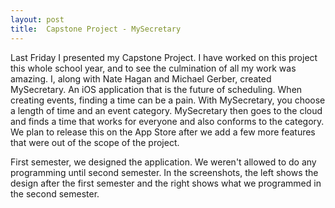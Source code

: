 ```yaml
---
layout: post
title:  Capstone Project - MySecretary
---
```


Last Friday I presented my Capstone Project. I have worked on this project this whole school year, and to see the culmination of all my work was amazing. I, along with Nate Hagan and Michael Gerber, created MySecretary. An iOS application that is the future of scheduling. When creating events, finding a time can be a pain. With MySecretary, you choose a length of time and an event category. MySecretary then goes to the cloud and finds a time that works for everyone and also conforms to the category. We plan to release this on the App Store after we add a few more features that were out of the scope of the project.

First semester, we designed the application. We weren't allowed to do any programming until second semester. In the screenshots, the left shows the design after the first semester and the right shows what we programmed in the second semester.

